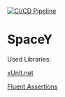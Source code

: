 [![CI/CD Pipeline](https://github.com/farazazadi/SpaceY/actions/workflows/CI-CD.yaml/badge.svg)](https://github.com/farazazadi/SpaceY/actions/workflows/CI-CD.yaml)

# SpaceY

Used Libraries:

[xUnit.net](https://github.com/xunit/xunit)

[Fluent Assertions](https://github.com/fluentassertions/fluentassertions)